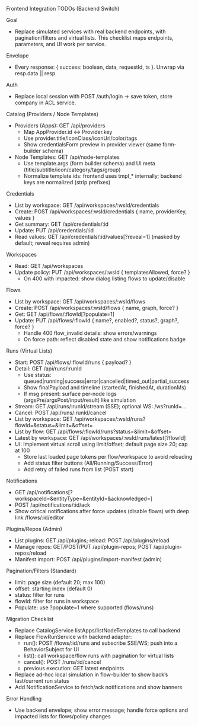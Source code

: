 Frontend Integration TODOs (Backend Switch)

Goal
- Replace simulated services with real backend endpoints, with pagination/filters and virtual lists. This checklist maps endpoints, parameters, and UI work per service.

Envelope
- Every response: { success: boolean, data, requestId, ts }. Unwrap via resp.data || resp.

Auth
- Replace local session with POST /auth/login → save token, store company in ACL service.

Catalog (Providers / Node Templates)
- Providers (Apps): GET /api/providers
  - Map AppProvider.id ↔ Provider.key
  - Use provider.title/iconClass/iconUrl/color/tags
  - Show credentialsForm preview in provider viewer (same form-builder schema)
- Node Templates: GET /api/node-templates
  - Use template.args (form builder schema) and UI meta (title/subtitle/icon/category/tags/group)
  - Normalize template ids: frontend uses tmpl_* internally; backend keys are normalized (strip prefixes)

Credentials
- List by workspace: GET /api/workspaces/:wsId/credentials
- Create: POST /api/workspaces/:wsId/credentials { name, providerKey, values }
- Get summary: GET /api/credentials/:id
- Update: PUT /api/credentials/:id
- Read values: GET /api/credentials/:id/values[?reveal=1] (masked by default; reveal requires admin)

Workspaces
- Read: GET /api/workspaces
- Update policy: PUT /api/workspaces/:wsId { templatesAllowed, force? }
  - On 400 with impacted: show dialog listing flows to update/disable

Flows
- List by workspace: GET /api/workspaces/:wsId/flows
- Create: POST /api/workspaces/:wsId/flows { name, graph, force? }
- Get: GET /api/flows/:flowId[?populate=1]
- Update: PUT /api/flows/:flowId { name?, enabled?, status?, graph?, force? }
  - Handle 400 flow_invalid details: show errors/warnings
  - On force path: reflect disabled state and show notifications badge

Runs (Virtual Lists)
- Start: POST /api/flows/:flowId/runs { payload? }
- Detail: GET /api/runs/:runId
  - Use status: queued|running|success|error|cancelled|timed_out|partial_success
  - Show finalPayload and timeline (startedAt, finishedAt, durationMs)
  - If msg present: surface per-node logs (argsPre/argsPost/input/result) like simulation
- Stream: GET /api/runs/:runId/stream (SSE); optional WS: /ws?runId=...
- Cancel: POST /api/runs/:runId/cancel
- List by workspace: GET /api/workspaces/:wsId/runs?flowId=&status=&limit=&offset=
- List by flow: GET /api/flows/:flowId/runs?status=&limit=&offset=
- Latest by workspace: GET /api/workspaces/:wsId/runs/latest[?flowId]
- UI: Implement virtual scroll using limit/offset; default page size 20; cap at 100
  - Store last loaded page tokens per flow/workspace to avoid reloading
  - Add status filter buttons (All/Running/Success/Error)
  - Add retry of failed runs from list (POST start)

Notifications
- GET /api/notifications[?workspaceId=&entityType=&entityId=&acknowledged=]
- POST /api/notifications/:id/ack
- Show critical notifications after force updates (disable flows) with deep link /flows/:id/editor

Plugins/Repos (Admin)
- List plugins: GET /api/plugins; reload: POST /api/plugins/reload
- Manage repos: GET/POST/PUT /api/plugin-repos; POST /api/plugin-repos/reload
- Manifest import: POST /api/plugins/import-manifest (admin)

Pagination/Filters (Standard)
- limit: page size (default 20; max 100)
- offset: starting index (default 0)
- status: filter for runs
- flowId: filter for runs in workspace
- Populate: use ?populate=1 where supported (flows/runs)

Migration Checklist
- Replace CatalogService listApps/listNodeTemplates to call backend
- Replace FlowRunService with backend adapter:
  - run(): POST /flows/:id/runs and subscribe SSE/WS; push into a BehaviorSubject for UI
  - list(): call workspace/flow runs with pagination for virtual lists
  - cancel(): POST /runs/:id/cancel
  - previous execution: GET latest endpoints
- Replace ad-hoc local simulation in flow-builder to show back’s last/current run status
- Add NotificationService to fetch/ack notifications and show banners

Error Handling
- Use backend envelope; show error.message; handle force options and impacted lists for flows/policy changes

